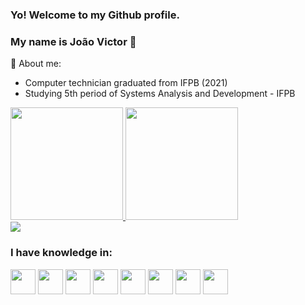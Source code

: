 
### Yo! Welcome to my Github profile.
### My name is João Victor 👋

🌱 About me: 
- Computer technician graduated from IFPB (2021)
- Studying 5th period of Systems Analysis and Development - IFPB

<div>
<a href="https://github.com/Sr1515">
<img height="180em" src="https://github-readme-stats.vercel.app/api?username=Sr1515&show_icons=true&theme=dracula&include_all_commits=true&count_private=true"/>
<img height="180em" src="https://github-readme-stats.vercel.app/api/top-langs/?username=Sr1515&layout=compact&langs_count=7&theme=dracula"/>
</div>

<div>
<a href="https://www.linkedin.com/in/jo%C3%A3o-victor-rocha-de-souza-b16946221/" target="_blank"><img src="https://img.shields.io/badge/-LinkedIn-%230077B5?style=for-the-badge&logo=linkedin&logoColor=white" target="_blank"></a>   
</div>

### I have knowledge in:
<div>
<img src="https://cdn.jsdelivr.net/gh/devicons/devicon/icons/python/python-original.svg" width="40" height="40"/>
<img src="https://cdn.jsdelivr.net/gh/devicons/devicon/icons/javascript/javascript-original.svg" width="40" height="40"/>
<img src="https://cdn.jsdelivr.net/gh/devicons/devicon/icons/html5/html5-original.svg" width="40" height="40"/>
<img src="https://cdn.jsdelivr.net/gh/devicons/devicon/icons/git/git-original.svg" width="40" height="40"/>
<img src="https://cdn.jsdelivr.net/gh/devicons/devicon/icons/django/django-plain.svg" width="40" height="40"/>
<img src="https://cdn.jsdelivr.net/gh/devicons/devicon/icons/c/c-original.svg" width="40" height="40"/>
<img src="https://cdn.jsdelivr.net/gh/devicons/devicon/icons/css3/css3-original.svg" width="40" height="40"/>
<img src="https://cdn.jsdelivr.net/gh/devicons/devicon@latest/icons/express/express-original-wordmark.svg" width="40" height="40"/>
          
</div>

